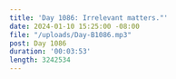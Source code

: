 ```yaml
---
title: 'Day 1086: Irrelevant matters."'
date: 2024-01-10 15:25:00 -08:00
file: "/uploads/Day-B1086.mp3"
post: Day 1086
duration: '00:03:53'
length: 3242534
---
```


